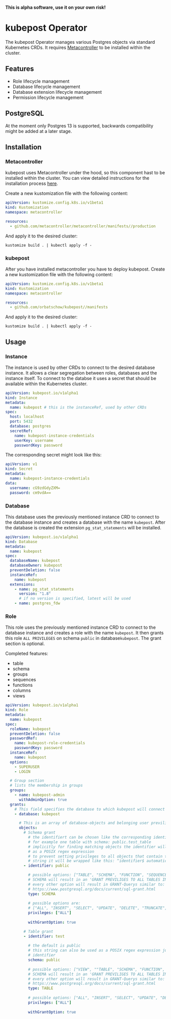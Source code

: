 **This is alpha software, use it on your own risk!**

# kubepost Operator

The kubepost Operator manages various Postgres objects via standard Kubernetes CRDs. It requires
[Metacontroller](https://github.com/metacontroller/metacontroller) to be installed within the cluster.

## Features

- Role lifecycle management
- Database lifecycle management
- Database extension lifecycle management
- Permission lifecycle management

## PostgreSQL

At the moment only Postgres 13 is supported, backwards compatibility might be added at a later stage.

## Installation

### Metacontroller

kubepost uses Metacontroller under the hood, so this component hast to be installed within the cluster. You can view
detailed instructions for the installation
process [here](https://metacontroller.github.io/metacontroller/guide/install.html).

Create a new kustomization file with the following content:

```yaml
apiVersion: kustomize.config.k8s.io/v1beta1
kind: Kustomization
namespace: metacontroller

resources:
  - github.com/metacontroller/metacontroller/manifests//production
```

And apply it to the desired cluster:

```shell
kustomize build . | kubectl apply -f -
```

### kubepost

After you have installed metacontroller you have to deploy kubepost. Create a new kustomization file with the following
content:

```yaml
apiVersion: kustomize.config.k8s.io/v1beta1
kind: Kustomization
namespace: metacontroller

resources:
  - github.com/orbatschow/kubepost//manifests
```

And apply it to the desired cluster:

```shell
kustomize build . | kubectl apply -f -
```

## Usage

### Instance

The instance is used by other CRDs to connect to the desired database instance. It allows a clear segregation between
roles, databases and the instance itself. To connect to the databse it uses a secret that should be available within the
Kubernetes cluster.

```yaml
apiVersion: kubepost.io/v1alpha1
kind: Instance
metadata:
  name: kubepost # this is the instanceRef, used by other CRDs
spec:
  host: localhost
  port: 5432
  database: postgres
  secretRef:
    name: kubepost-instance-credentials
    userKey: username
    passwordKey: password
```

The corresponding secret might look like this:

```yaml
apiVersion: v1
kind: Secret
metadata:
  name: kubepost-instance-credentials
data:
  username: cG9zdGdyZXM=
  password: cm9vdA==

```

### Database

This database uses the previously mentioned instance CRD to connect to the database instance and creates a database with
the name `kubepost`. After the database is created the extension `pg_stat_statements` will be installed.

```yaml
apiVersion: kubepost.io/v1alpha1
kind: Database
metadata:
  name: kubepost
spec:
  databaseName: kubepost
  databaseOwner: kubepost
  preventDeletion: false
  instanceRef:
    name: kubepost
  extensions:
    - name: pg_stat_statements
      version: "1.8"
      # if no version is specified, latest will be used
    - name: postgres_fdw
```

### Role

This role uses the previously mentioned instance CRD to connect to the database instance and creates a role with the
name `kubepost`. It then grants this role `ALL PRIVILEGES` on schema `public` in database`kubepost`. The grant section
is optional.

Completed features:
- table
- schema
- groups
- sequences
- functions
- columns
- views

```yaml
apiVersion: kubepost.io/v1alpha1
kind: Role
metadata:
  name: kubepost
spec:
  roleName: kubepost
  preventDeletion: false
  passwordRef:
    name: kubepost-role-credentials
    passwordKey: password
  instanceRef:
    name: kubepost
  options:
    - SUPERUSER
    - LOGIN

  # Group section
  # lists the membership in groups
  groups:
    - name: kubepost-admin
      withAdminOption: true
  grants:
    # This field specifies the database to which kubepost will connect for all following grants.
    - database: kubepost

      # This is an array of database-objects and belonging user previliges.
      objects:
        # Schema grant
          # the identifiert can be chosen like the corresponding identifier in postgres
          # for example one table with schema: public.test_table
          # implicitly for finding matching objects the identifier will be used
          # as a POSIX regex expression
          # to prevent setting privileges to all objects that contain the identifier
          # string it will be wrapped like this: ^identifier$ automaticly
        - identifier: public

          # possible options: ["TABLE", "SCHEMA", "FUNCTION", "SEQUENCE", "ROLE"]
          # SCHEMA will result in an 'GRANT PREVILIGES TO ALL TABLES IN SCHEMA'
          # every other option will result in GRANT-Querys similar to:
          # https://www.postgresql.org/docs/current/sql-grant.html
          type: SCHEMA
          
          # possible options are: 
          # ["ALL", "INSERT", "SELECT", "UPDATE", "DELETE", "TRUNCATE", "REFERENCES", "TRIGGER"]
          privileges: ["ALL"]
          
          withGrantOption: true

        # Table grant
        - identifier: test
          
          # the default is public
          # this string can also be used as a POSIX regex expression just like
          # identifier
          schema: public
        
          # possible options: ["VIEW", ""TABLE", "SCHEMA", "FUNCTION", "SEQUENCE", "ROLE"]
          # SCHEMA will result in an 'GRANT PREVILIGES TO ALL TABLES IN SCHEMA'
          # every other option will result in GRANT-Querys similar to:
          # https://www.postgresql.org/docs/current/sql-grant.html
          type: TABLE
          
          # possible options: ["ALL", "INSERT", "SELECT", "UPDATE", "DELETE", "TRUNCATE", "REFERENCES", "TRIGGER"]
          privileges: ["ALL"]
          
          withGrantOption: true
```
